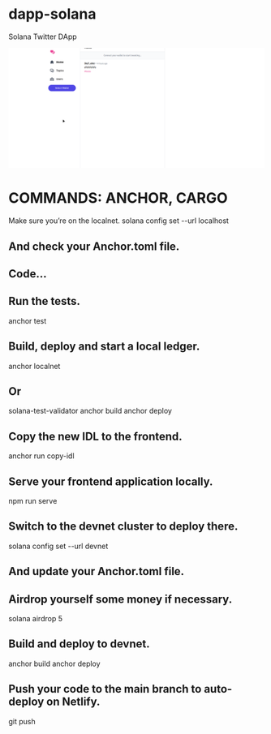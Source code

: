 # dapp-solana
Solana Twitter  DApp

<img alt="Solana Twitter  DApp" src="dapp-twitter-solana.gif">


##
# COMMANDS:  ANCHOR, CARGO 
 Make sure you’re on the localnet.
solana config set --url localhost
## And check your Anchor.toml file.

## Code…

## Run the tests.
anchor test

## Build, deploy and start a local ledger.
anchor localnet
## Or
solana-test-validator
anchor build
anchor deploy

## Copy the new IDL to the frontend.
anchor run copy-idl

## Serve your frontend application locally.
npm run serve

## Switch to the devnet cluster to deploy there.
solana config set --url devnet
## And update your Anchor.toml file.

## Airdrop yourself some money if necessary.
solana airdrop 5

## Build and deploy to devnet.
anchor build
anchor deploy

## Push your code to the main branch to auto-deploy on Netlify.
git push
